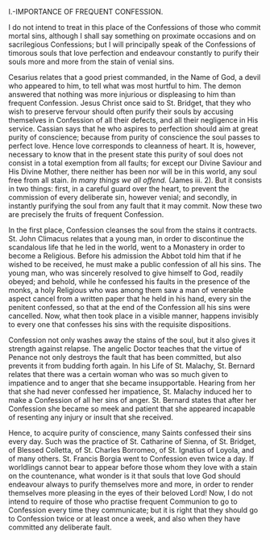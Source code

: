 
I.-IMPORTANCE OF FREQUENT CONFESSION.

I do not intend to treat in this place of the Confessions of those who commit mortal sins, although I shall say something on proximate occasions and on sacrilegious Confessions; but I will principally speak of the Confessions of timorous souls that love perfection and endeavour constantly to purify their souls more and more from the stain of venial sins.

Cesarius relates that a good priest commanded, in the Name of God, a devil who appeared to him, to tell what was most hurtful to him. The demon answered that nothing was more injurious or displeasing to him than frequent Confession. Jesus Christ once said to St. Bridget, that they who wish to preserve fervour should often purify their souls by accusing themselves in Confession of all their defects, and all their negligence in His service. Cassian says that he who aspires to perfection should aim at great purity of conscience; because from purity of conscience the soul passes to perfect love. Hence love corresponds to cleanness of heart. It is, however, necessary to know that in the present state this purity of soul does not consist in a total exemption from all faults; for except our Divine Saviour and His Divine Mother, there neither has been nor will be in this world, any soul free from all stain. *In many things we all offend.* (James iii. 2). But it consists in two things: first, in a careful guard over the heart, to prevent the commission of every deliberate sin, however venial; and secondly, in instantly purifying the soul from any fault that it may commit. Now these two are precisely the fruits of frequent Confession.

In the first place, Confession cleanses the soul from the stains it contracts. St. John Climacus relates that a young man, in order to discontinue the scandalous life that he led in the world, went to a Monastery in order to become a Religious. Before his admission the Abbot told him that if he wished to be received, he must make a public confession of all his sins. The young man, who was sincerely resolved to give himself to God, readily obeyed; and behold, while he confessed his faults in the presence of the monks, a holy Religious who was among them saw a man of venerable aspect cancel from a written paper that he held in his hand, every sin the penitent confessed, so that at the end of the Confession all his sins were cancelled. Now, what then took place in a visible manner, happens invisibly to every one that confesses his sins with the requisite dispositions.

Confession not only washes away the stains of the soul, but it also gives it strength against relapse. The angelic Doctor teaches that the virtue of Penance not only destroys the fault that has been committed, but also prevents it from budding forth again. In his Life of St. Malachy, St. Bernard relates that there was a certain woman who was so much given to impatience and to anger that she became insupportable. Hearing from her that she had never confessed her impatience, St. Malachy induced her to make a Confession of all her sins of anger. St. Bernard states that after her Confession she became so meek and patient that she appeared incapable of resenting any injury or insult that she received.

Hence, to acquire purity of conscience, many Saints confessed their sins every day. Such was the practice of St. Catharine of Sienna, of St. Bridget, of Blessed Colletta, of St. Charles Borromeo, of St. Ignatius of Loyola, and of many others. St. Francis Borgia went to Confession even twice a day. If worldlings cannot bear to appear before those whom they love with a stain on the countenance, what wonder is it that souls that love God should endeavour always to purify themselves more and more, in order to render themselves more pleasing in the eyes of their beloved Lord! Now, I do not intend to require of those who practise frequent Communion to go to Confession every time they communicate; but it is right that they should go to Confession twice or at least once a week, and also when they have committed any deliberate fault.

